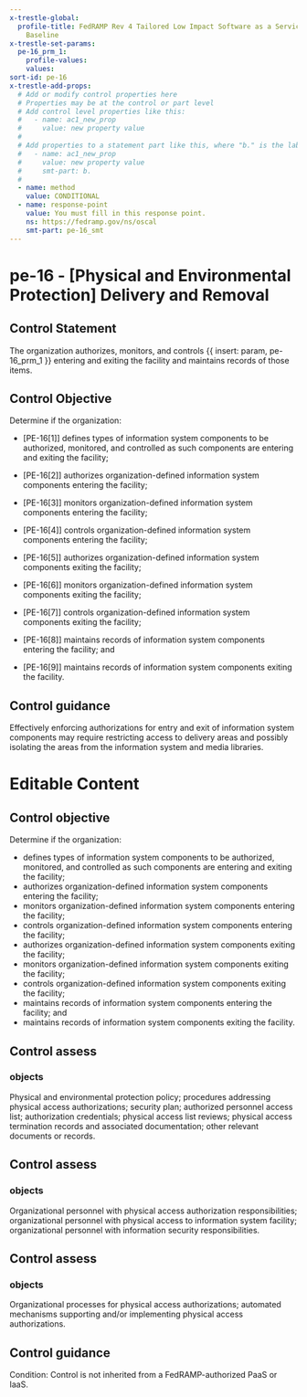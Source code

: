 ```yaml
---
x-trestle-global:
  profile-title: FedRAMP Rev 4 Tailored Low Impact Software as a Service (LI-SaaS)
    Baseline
x-trestle-set-params:
  pe-16_prm_1:
    profile-values:
    values:
sort-id: pe-16
x-trestle-add-props:
  # Add or modify control properties here
  # Properties may be at the control or part level
  # Add control level properties like this:
  #   - name: ac1_new_prop
  #     value: new property value
  #
  # Add properties to a statement part like this, where "b." is the label of the target statement part
  #   - name: ac1_new_prop
  #     value: new property value
  #     smt-part: b.
  #
  - name: method
    value: CONDITIONAL
  - name: response-point
    value: You must fill in this response point.
    ns: https://fedramp.gov/ns/oscal
    smt-part: pe-16_smt
---
```


# pe-16 - \[Physical and Environmental Protection\] Delivery and Removal

## Control Statement

The organization authorizes, monitors, and controls {{ insert: param, pe-16_prm_1 }} entering and exiting the facility and maintains records of those items.

## Control Objective

Determine if the organization:

- \[PE-16[1]\] defines types of information system components to be authorized, monitored, and controlled as such components are entering and exiting the facility;

- \[PE-16[2]\] authorizes organization-defined information system components entering the facility;

- \[PE-16[3]\] monitors organization-defined information system components entering the facility;

- \[PE-16[4]\] controls organization-defined information system components entering the facility;

- \[PE-16[5]\] authorizes organization-defined information system components exiting the facility;

- \[PE-16[6]\] monitors organization-defined information system components exiting the facility;

- \[PE-16[7]\] controls organization-defined information system components exiting the facility;

- \[PE-16[8]\] maintains records of information system components entering the facility; and

- \[PE-16[9]\] maintains records of information system components exiting the facility.

## Control guidance

Effectively enforcing authorizations for entry and exit of information system components may require restricting access to delivery areas and possibly isolating the areas from the information system and media libraries.

# Editable Content

<!-- Make additions and edits below -->
<!-- The above represents the contents of the control as received by the profile, prior to additions. -->
<!-- If the profile makes additions to the control, they will appear below. -->
<!-- The above markdown may not be edited but you may edit the content below, and/or introduce new additions to be made by the profile. -->
<!-- If there is a yaml header at the top, parameter values may be edited. Use --set-parameters to incorporate the changes during assembly. -->
<!-- The content here will then replace what is in the profile for this control, after running profile-assemble. -->
<!-- The added parts in the profile for this control are below.  You may edit them and/or add new ones. -->
<!-- Each addition must have a heading either of the form ## Control my_addition_name -->
<!-- or ## Part a. (where the a. refers to one of the control statement labels.) -->
<!-- "## Control" parts are new parts added after the statement part. -->
<!-- "## Part" parts are new parts added into the top-level statement part with that label. -->
<!-- Subparts may be added with nested hash levels of the form ### My Subpart Name -->
<!-- underneath the parent ## Control or ## Part being added -->
<!-- See https://ibm.github.io/compliance-trestle/tutorials/ssp_profile_catalog_authoring/ssp_profile_catalog_authoring for guidance. -->

## Control objective

Determine if the organization:

* defines types of information system components to be authorized, monitored, and controlled as such components are entering and exiting the facility;
* authorizes organization-defined information system components entering the facility;
* monitors organization-defined information system components entering the facility;
* controls organization-defined information system components entering the facility;
* authorizes organization-defined information system components exiting the facility;
* monitors organization-defined information system components exiting the facility;
* controls organization-defined information system components exiting the facility;
* maintains records of information system components entering the facility; and
* maintains records of information system components exiting the facility.

## Control assess

### objects

Physical and environmental protection policy; procedures addressing physical access authorizations; security plan; authorized personnel access list; authorization credentials; physical access list reviews; physical access termination records and associated documentation; other relevant documents or records.

## Control assess

### objects

Organizational personnel with physical access authorization responsibilities; organizational personnel with physical access to information system facility; organizational personnel with information security responsibilities.

## Control assess

### objects

Organizational processes for physical access authorizations; automated mechanisms supporting and/or implementing physical access authorizations.

## Control guidance

Condition: Control is not inherited from a FedRAMP-authorized PaaS or IaaS.
